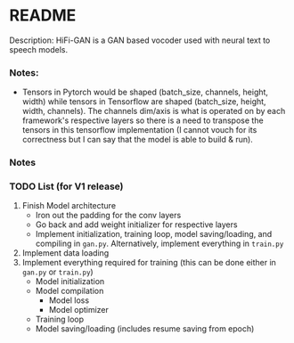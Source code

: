 # README

Description: HiFi-GAN is a GAN based vocoder used with neural text to speech models.

### Notes:

 * Tensors in Pytorch would be shaped (batch_size, channels, height, width) while tensors in Tensorflow are shaped (batch_size, height, width, channels). The channels dim/axis is what is operated on by each framework's respective layers so there is a need to transpose the tensors in this tensorflow implementation (I cannot vouch for its correctness but I can say that the model is able to build & run).


### Notes


### TODO List (for V1 release)

 1. Finish Model architecture
     * Iron out the padding for the conv layers
     * Go back and add weight initializer for respective layers
     * Implement initialization, training loop, model saving/loading, and compiling in `gan.py`. Alternatively, implement everything in `train.py`
 2. Implement data loading
 3. Implement everything required for training (this can be done either in `gan.py` or `train.py`)
     * Model initialization
     * Model compilation
         * Model loss
         * Model optimizer
     * Training loop
     * Model saving/loading (includes resume saving from epoch)